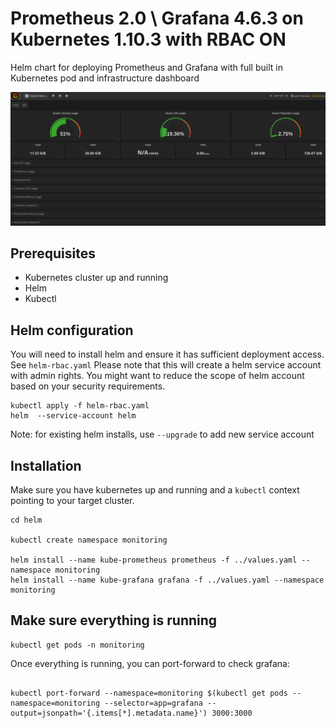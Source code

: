 # Prometheus 2.0 \ Grafana 4.6.3 on Kubernetes 1.10.3 with RBAC ON


Helm chart for deploying Prometheus and Grafana with full built in Kubernetes pod and infrastructure dashboard

<img src="grafana.png" />

## Prerequisites

* Kubernetes cluster up and running
* Helm
* Kubectl

## Helm configuration

You will need to install helm and ensure it has sufficient deployment access. See `helm-rbac.yaml`
Please note that this will create a helm service account with admin rights.
You might want to reduce the scope of helm account based on your security requirements.

```
kubectl apply -f helm-rbac.yaml
helm  --service-account helm 
```

Note: for existing helm installs, use `--upgrade` to add new service account

## Installation

Make sure you have kubernetes up and running and a `kubectl` context pointing to your target cluster. <br/>

```
cd helm

kubectl create namespace monitoring

helm install --name kube-prometheus prometheus -f ../values.yaml --namespace monitoring
helm install --name kube-grafana grafana -f ../values.yaml --namespace monitoring

```

## Make sure everything is running

```
kubectl get pods -n monitoring
```

Once everything is running, you can port-forward to check grafana:

```

kubectl port-forward --namespace=monitoring $(kubectl get pods --namespace=monitoring --selector=app=grafana --output=jsonpath='{.items[*].metadata.name}') 3000:3000

```
